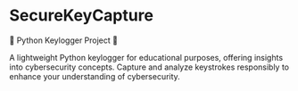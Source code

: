 # SecureKeyCapture
🔐 Python Keylogger Project 🔐 

A lightweight Python keylogger for educational purposes, offering insights into cybersecurity concepts. Capture and analyze keystrokes responsibly to enhance your understanding of cybersecurity.
